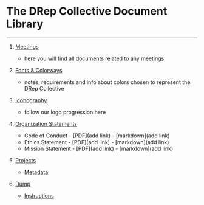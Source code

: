 # The DRep Collective Document Library

---
1. [Meetings](https://github.com/DRep-Collective/Landing/blob/main/docs/meetings/index.md)
    - here you will find all documents related to any meetings

2. [Fonts & Colorways](https://github.com/DRep-Collective/Landing/tree/main/docs/fonts-colors)
   - notes, requirements and info about colors chosen to represent the DRep Collective
  
3. [Iconography](https://github.com/DRep-Collective/Landing/tree/main/docs/iconography)
   - follow our logo progression here
  
4. [Organization Statements](https://github.com/DRep-Collective/Landing/tree/main/docs/organization)
   - Code of Conduct - [PDF](add link) - [markdown](add link)
   - Ethics Statement - [PDF](add link) - [markdown](add link)
   - Mission Statement - [PDF](add link) - [markdown](add link)

5. [Projects](https://github.com/DRep-Collective/Landing/edit/main/docs/docs/projects/)
   - [Metadata](https://github.com/DRep-Collective/Landing/blob/main/docs/projects/metadata/working-metadata-sheet.md)

6. [Dump](https://github.com/DRep-Collective/Landing/tree/main/docs/dump)
   - [Instructions](https://github.com/DRep-Collective/Landing/tree/main/docs/dump/instructions.md)
